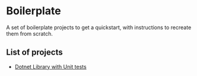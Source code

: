 # Boilerplate

A set of boilerplate projects to get a quickstart, with instructions to recreate them from scratch. 

## List of projects
- [Dotnet Library with Unit tests](/library-with-tests)